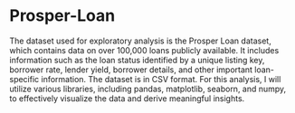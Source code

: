 # Prosper-Loan
The dataset used for exploratory analysis is the Prosper Loan dataset, which contains data on over 100,000 loans publicly available. It includes information such as the loan status identified by a unique listing key, borrower rate, lender yield, borrower details, and other important loan-specific information.
The dataset is in CSV format. For this analysis, I will utilize various libraries, including pandas, matplotlib, seaborn, and numpy, to effectively visualize the data and derive meaningful insights.
